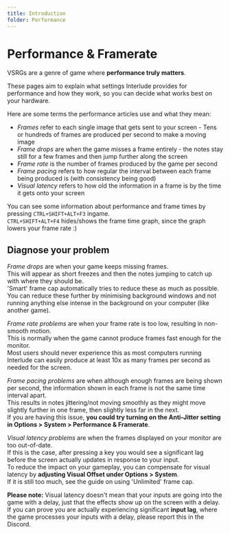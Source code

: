 ```yaml
---
title: Introduction
folder: Performance
---
```

# Performance & Framerate

VSRGs are a genre of game where **performance truly matters**.  

These pages aim to explain what settings Interlude provides for performance and how they work, so you can decide what works best on your hardware.

Here are some terms the performance articles use and what they mean:
- *Frames* refer to each single image that gets sent to your screen - Tens or hundreds of frames are produced per second to make a moving image
- *Frame drops* are when the game misses a frame entirely - the notes stay still for a few frames and then jump further along the screen
- *Frame rate* is the number of frames produced by the game per second
- *Frame pacing* refers to how regular the interval between each frame being produced is (with consistency being good)
- *Visual latency* refers to how old the information in a frame is by the time it gets onto your screen

You can see some information about performance and frame times by pressing `CTRL+SHIFT+ALT+F3` ingame.  
`CTRL+SHIFT+ALT+F4` hides/shows the frame time graph, since the graph lowers your frame rate :)  

## Diagnose your problem

*Frame drops* are when your game keeps missing frames.  
This will appear as short freezes and then the notes jumping to catch up with where they should be.  
'Smart' frame cap automatically tries to reduce these as much as possible.  
You can reduce these further by minimising background windows and not running anything else intense in the background on your computer (like another game).

*Frame rate problems* are when your frame rate is too low, resulting in non-smooth motion.  
This is normally when the game cannot produce frames fast enough for the monitor.  
Most users should never experience this as most computers running Interlude can easily produce at least 10x as many frames per second as needed for the screen.

*Frame pacing problems* are when although enough frames are being shown per second, the information shown in each frame is not the same time interval apart.  
This results in notes jittering/not moving smoothly as they might move slightly further in one frame, then slightly less far in the next.  
If you are having this issue, **you could try turning on the Anti-Jitter setting in Options > System > Performance & Framerate**.

*Visual latency problems* are when the frames displayed on your monitor are too out-of-date.  
If this is the case, after pressing a key you would see a significant lag before the screen actually updates in response to your input.  
To reduce the impact on your gameplay, you can compensate for visual latency by **adjusting Visual Offset under Options > System**.  
If it is still too much, see the guide on using 'Unlimited' frame cap.

**Please note:** Visual latency doesn't mean that your inputs are going into the game with a delay, just that the effects show up on the screen with a delay.  
If you can prove you are actually experiencing significant **input lag**, where the game processes your inputs with a delay, please report this in the Discord. 